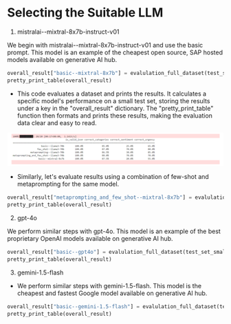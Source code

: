 # Selecting the Suitable LLM

1. mistralai--mixtral-8x7b-instruct-v01

We begin with mistralai--mixtral-8x7b-instruct-v01 and use the basic prompt. This model is an example of the cheapest open source, SAP hosted models available on generative AI hub.

```python
overall_result["basic--mixtral-8x7b"] = evalulation_full_dataset(test_set_small, f_8, _model='mistralai--mixtral-8x7b-instruct-v01')
pretty_print_table(overall_result) 
```

- This code evaluates a dataset and prints the results. It calculates a specific model's performance on a small test set, storing the results under a key in the "overall_result" dictionary. The "pretty_print_table" function then formats and prints these results, making the evaluation data clear and easy to read.

![alt text](../img/image99.png)

- Similarly, let's evaluate results using a combination of few-shot and metaprompting for the same model.

```python
overall_result["metaprompting_and_few_shot--mixtral-8x7b"] = evalulation_full_dataset(test_set_small, f_13, _model='mistralai--mixtral-8x7b-instruct-v01')
pretty_print_table(overall_result) 
```

2. gpt-4o

We perform similar steps with gpt-4o. This model is an example of the best proprietary OpenAI models available on generative AI hub.

```python
overall_result["basic--gpt4o"] = evalulation_full_dataset(test_set_small, f_8, _model='gpt-4o')
pretty_print_table(overall_result)
```

3. gemini-1.5-flash

- We perform similar steps with gemini-1.5-flash. This model is the cheapest and fastest Google model available on generative AI hub.

```python
overall_result["basic--gemini-1.5-flash"] = evalulation_full_dataset(test_set_small, f_8, _model='gemini-1.5-flash')
pretty_print_table(overall_result)
```
